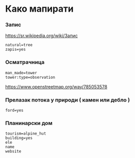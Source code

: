 # Како мапирати


### Запис
https://sr.wikipedia.org/wiki/Запис  
```
natural=tree
zapis=yes
```


### Осматрачница
```
man_made=tower
tower:type=observation
```
https://www.openstreetmap.org/way/785053578  

### Прелазак потока у природи ( камен или дебло )
```
ford=yes
```

### Планинарски дом
```
tourism=alpine_hut
building=yes
ele
name
website
```

